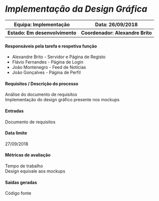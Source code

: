 # **_Implementação da Design Gráfica_**

| Equipa: Implementação | Data: 26/09/2018
| ------ | ------ |
| **Estado: Em desenvolvimento** |  **Coordenador: Alexandre Brito**|

#### **Responsáveis pela tarefa e respetiva função**
  * Alexandre Brito - Servidor e Página de Registo  
  * Flávio Fernandes - Página de Login  
  * João Montenegro - Feed de Notícias  
  * João Gonçalves - Página de Perfil

#### **Requisitos / Descrição do processo**
Análise do documento de requisitos <br/>Implementação do design gráfico presente nos mockups

#### **Entradas**
Documento de requisitos

#### **Data limite**
27/09/2018

#### **Métricas de avaliação**
Tempo de trabalho <br/>Design equivale aos mockups

#### **Saídas geradas**
Código fonte
